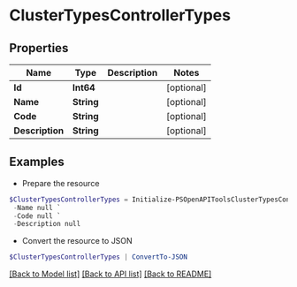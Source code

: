 # ClusterTypesControllerTypes
## Properties

Name | Type | Description | Notes
------------ | ------------- | ------------- | -------------
**Id** | **Int64** |  | [optional] 
**Name** | **String** |  | [optional] 
**Code** | **String** |  | [optional] 
**Description** | **String** |  | [optional] 

## Examples

- Prepare the resource
```powershell
$ClusterTypesControllerTypes = Initialize-PSOpenAPIToolsClusterTypesControllerTypes  -Id null `
 -Name null `
 -Code null `
 -Description null
```

- Convert the resource to JSON
```powershell
$ClusterTypesControllerTypes | ConvertTo-JSON
```

[[Back to Model list]](../README.md#documentation-for-models) [[Back to API list]](../README.md#documentation-for-api-endpoints) [[Back to README]](../README.md)

